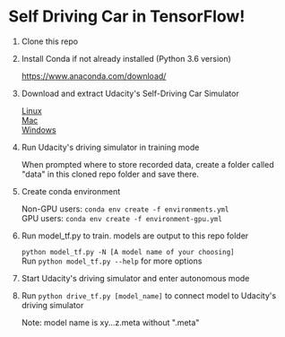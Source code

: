 # Self Driving Car in TensorFlow!

1. Clone this repo
2. Install Conda if not already installed (Python 3.6 version)

   https://www.anaconda.com/download/
3. Download and extract Udacity's Self-Driving Car Simulator

   [Linux](https://d17h27t6h515a5.cloudfront.net/topher/2017/February/58983558_beta-simulator-linux/beta-simulator-linux.zip)  
[Mac](https://d17h27t6h515a5.cloudfront.net/topher/2017/February/58983385_beta-simulator-mac/beta-simulator-mac.zip)  
[Windows](https://d17h27t6h515a5.cloudfront.net/topher/2017/February/58983318_beta-simulator-windows/beta-simulator-windows.zip)  
4. Run Udacity's driving simulator in training mode

   When prompted where to store recorded data, create a folder called "data" in this cloned repo folder and save there.
5. Create conda environment

   Non-GPU users: `conda env create -f environments.yml`  
   GPU users: `conda env create -f environment-gpu.yml`
6. Run model_tf.py to train. models are output to this repo folder

   `python model_tf.py -N [A model name of your choosing]`  
   Run `python model_tf.py --help` for more options
7. Start Udacity's driving simulator and enter autonomous mode
8. Run `python drive_tf.py [model_name]` to connect model to Udacity's driving simulator

   Note: model name is xy...z.meta without ".meta"

